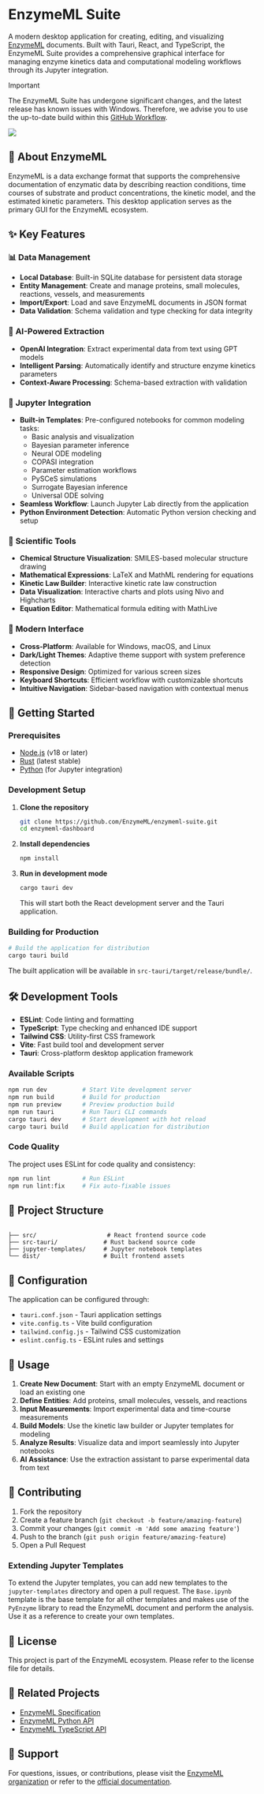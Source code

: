 # EnzymeML Suite

A modern desktop application for creating, editing, and visualizing [EnzymeML](https://enzymeml.org/) documents. Built with Tauri, React, and TypeScript, the EnzymeML Suite provides a comprehensive graphical interface for managing enzyme kinetics data and computational modeling workflows through its Jupyter integration.

> [!IMPORTANT]  
> The EnzymeML Suite has undergone significant changes, and the latest release has known issues with Windows. Therefore, we advise you to use the up-to-date build within this [GitHub Workflow](https://github.com/EnzymeML/enzymeml-suite/actions/workflows/build.yaml).

![](./assets/example.png)

## 🧬 About EnzymeML

EnzymeML is a data exchange format that supports the comprehensive documentation of enzymatic data by describing reaction conditions, time courses of substrate and product concentrations, the kinetic model, and the estimated kinetic parameters. This desktop application serves as the primary GUI for the EnzymeML ecosystem.

## ✨ Key Features

### 📊 **Data Management**

- **Local Database**: Built-in SQLite database for persistent data storage
- **Entity Management**: Create and manage proteins, small molecules, reactions, vessels, and measurements
- **Import/Export**: Load and save EnzymeML documents in JSON format
- **Data Validation**: Schema validation and type checking for data integrity

### 🤖 **AI-Powered Extraction**

- **OpenAI Integration**: Extract experimental data from text using GPT models
- **Intelligent Parsing**: Automatically identify and structure enzyme kinetics parameters
- **Context-Aware Processing**: Schema-based extraction with validation

### 📓 **Jupyter Integration**

- **Built-in Templates**: Pre-configured notebooks for common modeling tasks:
  - Basic analysis and visualization
  - Bayesian parameter inference
  - Neural ODE modeling
  - COPASI integration
  - Parameter estimation workflows
  - PySCeS simulations
  - Surrogate Bayesian inference
  - Universal ODE solving
- **Seamless Workflow**: Launch Jupyter Lab directly from the application
- **Python Environment Detection**: Automatic Python version checking and setup

### 🔬 **Scientific Tools**

- **Chemical Structure Visualization**: SMILES-based molecular structure drawing
- **Mathematical Expressions**: LaTeX and MathML rendering for equations
- **Kinetic Law Builder**: Interactive kinetic rate law construction
- **Data Visualization**: Interactive charts and plots using Nivo and Highcharts
- **Equation Editor**: Mathematical formula editing with MathLive

### 🎨 **Modern Interface**

- **Cross-Platform**: Available for Windows, macOS, and Linux
- **Dark/Light Themes**: Adaptive theme support with system preference detection
- **Responsive Design**: Optimized for various screen sizes
- **Keyboard Shortcuts**: Efficient workflow with customizable shortcuts
- **Intuitive Navigation**: Sidebar-based navigation with contextual menus

## 🚀 Getting Started

### Prerequisites

- [Node.js](https://nodejs.org/) (v18 or later)
- [Rust](https://rustup.rs/) (latest stable)
- [Python](https://www.python.org/downloads/) (for Jupyter integration)

### Development Setup

1. **Clone the repository**

   ```bash
   git clone https://github.com/EnzymeML/enzymeml-suite.git 
   cd enzymeml-dashboard
   ```

2. **Install dependencies**

   ```bash
   npm install
   ```

3. **Run in development mode**

   ```bash
   cargo tauri dev
   ```

   This will start both the React development server and the Tauri application.

### Building for Production

```bash
# Build the application for distribution
cargo tauri build
```

The built application will be available in `src-tauri/target/release/bundle/`.

## 🛠 Development Tools

- **ESLint**: Code linting and formatting
- **TypeScript**: Type checking and enhanced IDE support
- **Tailwind CSS**: Utility-first CSS framework
- **Vite**: Fast build tool and development server
- **Tauri**: Cross-platform desktop application framework

### Available Scripts

```bash
npm run dev          # Start Vite development server
npm run build        # Build for production
npm run preview      # Preview production build
npm run tauri        # Run Tauri CLI commands
cargo tauri dev      # Start development with hot reload
cargo tauri build    # Build application for distribution
```

### Code Quality

The project uses ESLint for code quality and consistency:

```bash
npm run lint         # Run ESLint
npm run lint:fix     # Fix auto-fixable issues
```

## 📁 Project Structure

```

├── src/                    # React frontend source code
├── src-tauri/             # Rust backend source code
├── jupyter-templates/     # Jupyter notebook templates
└── dist/                  # Built frontend assets
```

## 🔧 Configuration

The application can be configured through:

- `tauri.conf.json` - Tauri application settings
- `vite.config.ts` - Vite build configuration
- `tailwind.config.js` - Tailwind CSS customization
- `eslint.config.ts` - ESLint rules and settings

## 📖 Usage

1. **Create New Document**: Start with an empty EnzymeML document or load an existing one
2. **Define Entities**: Add proteins, small molecules, vessels, and reactions
3. **Input Measurements**: Import experimental data and time-course measurements
4. **Build Models**: Use the kinetic law builder or Jupyter templates for modeling
5. **Analyze Results**: Visualize data and import seamlessly into Jupyter notebooks
6. **AI Assistance**: Use the extraction assistant to parse experimental data from text

## 🤝 Contributing

1. Fork the repository
2. Create a feature branch (`git checkout -b feature/amazing-feature`)
3. Commit your changes (`git commit -m 'Add some amazing feature'`)
4. Push to the branch (`git push origin feature/amazing-feature`)
5. Open a Pull Request

### Extending Jupyter Templates

To extend the Jupyter templates, you can add new templates to the `jupyter-templates` directory and open a pull request. The `Base.ipynb` template is the base template for all other templates and makes use of the `PyEnzyme` library to read the EnzymeML document and perform the analysis. Use it as a reference to create your own templates.

## 📄 License

This project is part of the EnzymeML ecosystem. Please refer to the license file for details.

## 🔗 Related Projects

- [EnzymeML Specification](https://enzymeml.org/)
- [EnzymeML Python API](https://github.com/EnzymeML/enzymeml-python)
- [EnzymeML TypeScript API](https://github.com/EnzymeML/enzymeml-ts)

## 💬 Support

For questions, issues, or contributions, please visit the [EnzymeML organization](https://github.com/EnzymeML) or refer to the [official documentation](https://enzymeml.org/usage/).
